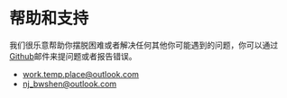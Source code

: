# 帮助和支持

我们很乐意帮助你摆脱困难或者解决任何其他你可能遇到的问题，你可以通过[Github](https://github.com/sakronos/NUIST\_Bachelor\_Thesis\_LaTeX\_Template)邮件来提问题或者报告错误。

* [work.temp.place@outlook.com](mailto:work.temp.place@outlook.com)
* [nj\_bwshen@outlook.com](mailto:nj\_bwshen@outlook.com)
